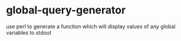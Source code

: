 global-query-generator
======================

use perl to generate a function which will display values of any global variables to stdout
